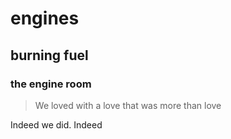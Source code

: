 # engines
## burning fuel
### the engine room	

> We loved with a love that was more than love

Indeed we did.
Indeed
